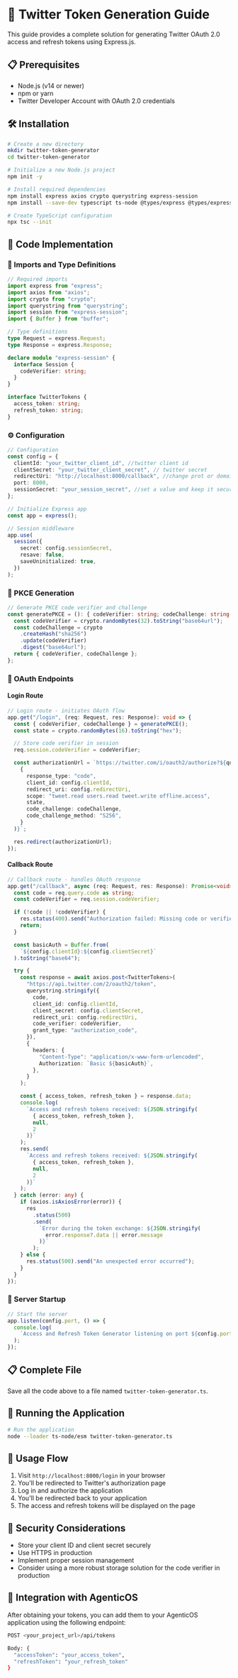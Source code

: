 # 🔑 Twitter Token Generation Guide

This guide provides a complete solution for generating Twitter OAuth 2.0 access and refresh tokens using Express.js.

## 📋 Prerequisites

- Node.js (v14 or newer)
- npm or yarn
- Twitter Developer Account with OAuth 2.0 credentials

## 🛠️ Installation

```bash
# Create a new directory
mkdir twitter-token-generator
cd twitter-token-generator

# Initialize a new Node.js project
npm init -y

# Install required dependencies
npm install express axios crypto querystring express-session
npm install --save-dev typescript ts-node @types/express @types/express-session

# Create TypeScript configuration
npx tsc --init
```

## 📝 Code Implementation

### 🔧 Imports and Type Definitions

```typescript
// Required imports
import express from "express";
import axios from "axios";
import crypto from "crypto";
import querystring from "querystring";
import session from "express-session";
import { Buffer } from "buffer";

// Type definitions
type Request = express.Request;
type Response = express.Response;

declare module "express-session" {
  interface Session {
    codeVerifier: string;
  }
}

interface TwitterTokens {
  access_token: string;
  refresh_token: string;
}
```

### ⚙️ Configuration

```typescript
// Configuration
const config = {
  clientId: "your_twitter_client_id", //twitter client id
  clientSecret: "your_twitter_client_secret", // twitter secret
  redirectUri: "http://localhost:8000/callback", //change prot or domain according to your configurations
  port: 8000,
  sessionSecret: "your_session_secret", //set a value and keep it secure
};

// Initialize Express app
const app = express();

// Session middleware
app.use(
  session({
    secret: config.sessionSecret,
    resave: false,
    saveUninitialized: true,
  })
);
```

### 🔐 PKCE Generation

```typescript
// Generate PKCE code verifier and challenge
const generatePKCE = (): { codeVerifier: string; codeChallenge: string } => {
  const codeVerifier = crypto.randomBytes(32).toString("base64url");
  const codeChallenge = crypto
    .createHash("sha256")
    .update(codeVerifier)
    .digest("base64url");
  return { codeVerifier, codeChallenge };
};
```

### 🔗 OAuth Endpoints

#### Login Route

```typescript
// Login route - initiates OAuth flow
app.get("/login", (req: Request, res: Response): void => {
  const { codeVerifier, codeChallenge } = generatePKCE();
  const state = crypto.randomBytes(16).toString("hex");

  // Store code verifier in session
  req.session.codeVerifier = codeVerifier;

  const authorizationUrl = `https://twitter.com/i/oauth2/authorize?${querystring.stringify(
    {
      response_type: "code",
      client_id: config.clientId,
      redirect_uri: config.redirectUri,
      scope: "tweet.read users.read tweet.write offline.access",
      state,
      code_challenge: codeChallenge,
      code_challenge_method: "S256",
    }
  )}`;

  res.redirect(authorizationUrl);
});
```

#### Callback Route

```typescript
// Callback route - handles OAuth response
app.get("/callback", async (req: Request, res: Response): Promise<void> => {
  const code = req.query.code as string;
  const codeVerifier = req.session.codeVerifier;

  if (!code || !codeVerifier) {
    res.status(400).send("Authorization failed: Missing code or verifier");
    return;
  }

  const basicAuth = Buffer.from(
    `${config.clientId}:${config.clientSecret}`
  ).toString("base64");

  try {
    const response = await axios.post<TwitterTokens>(
      "https://api.twitter.com/2/oauth2/token",
      querystring.stringify({
        code,
        client_id: config.clientId,
        client_secret: config.clientSecret,
        redirect_uri: config.redirectUri,
        code_verifier: codeVerifier,
        grant_type: "authorization_code",
      }),
      {
        headers: {
          "Content-Type": "application/x-www-form-urlencoded",
          Authorization: `Basic ${basicAuth}`,
        },
      }
    );

    const { access_token, refresh_token } = response.data;
    console.log(
      `Access and refresh tokens received: ${JSON.stringify(
        { access_token, refresh_token },
        null,
        2
      )}`
    );
    res.send(
      `Access and refresh tokens received: ${JSON.stringify(
        { access_token, refresh_token },
        null,
        2
      )}`
    );
  } catch (error: any) {
    if (axios.isAxiosError(error)) {
      res
        .status(500)
        .send(
          `Error during the token exchange: ${JSON.stringify(
            error.response?.data || error.message
          )}`
        );
    } else {
      res.status(500).send("An unexpected error occurred");
    }
  }
});
```

### 🚀 Server Startup

```typescript
// Start the server
app.listen(config.port, () => {
  console.log(
    `Access and Refresh Token Generator listening on port ${config.port}`
  );
});
```

## 📋 Complete File

Save all the code above to a file named `twitter-token-generator.ts`.

## 🚀 Running the Application

```bash
# Run the application
node --loader ts-node/esm twitter-token-generator.ts
```

## 🔄 Usage Flow

1. Visit `http://localhost:8000/login` in your browser
2. You'll be redirected to Twitter's authorization page
3. Log in and authorize the application
4. You'll be redirected back to your application
5. The access and refresh tokens will be displayed on the page

## 🔐 Security Considerations

- Store your client ID and client secret securely
- Use HTTPS in production
- Implement proper session management
- Consider using a more robust storage solution for the code verifier in production

## 🔗 Integration with AgenticOS

After obtaining your tokens, you can add them to your AgenticOS application using the following endpoint:

```bash
POST <your_project_url>/api/tokens

Body: {
  "accessToken": "your_access_token",
  "refreshToken": "your_refresh_token"
}
```
